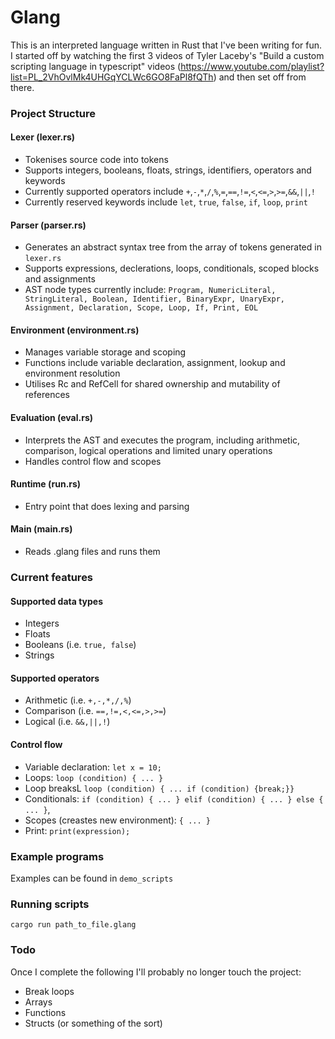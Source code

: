 # Glang
This is an interpreted language written in Rust that I've been writing for fun. I started off by watching the first 3 videos of Tyler Laceby's "Build a custom scripting language in typescript" videos (https://www.youtube.com/playlist?list=PL_2VhOvlMk4UHGqYCLWc6GO8FaPl8fQTh) and then set off from there. 

### Project Structure
#### Lexer (lexer.rs)
* Tokenises source code into tokens
* Supports integers, booleans, floats, strings, identifiers, operators and keywords
* Currently supported operators include `+`,`-`,`*`,`/`,`%`,`=`,`==`,`!=`,`<`,`<=`,`>`,`>=`,`&&`,`||`,`!`
* Currently reserved keywords include `let`, `true`, `false`, `if`, `loop`, `print`
#### Parser (parser.rs)
* Generates an abstract syntax tree from the array of tokens generated in `lexer.rs`
* Supports expressions, declerations, loops, conditionals, scoped blocks and assignments
* AST node types currently include: `Program, NumericLiteral, StringLiteral, Boolean, Identifier, BinaryExpr, UnaryExpr, Assignment, Declaration, Scope, Loop, If, Print, EOL`
#### Environment (environment.rs)
* Manages variable storage and scoping
* Functions include variable declaration, assignment, lookup and environment resolution
* Utilises Rc and RefCell for shared ownership and mutability of references
#### Evaluation (eval.rs)
* Interprets the AST and executes the program, including arithmetic, comparison, logical operations and limited unary operations
* Handles control flow and scopes
#### Runtime (run.rs)
* Entry point that does lexing and parsing
#### Main (main.rs)
* Reads .glang files and runs them

### Current features
#### Supported data types
* Integers
* Floats
* Booleans (i.e. `true, false`)
* Strings

#### Supported operators
* Arithmetic (i.e. `+,-,*,/,%`)
* Comparison (i.e. `==,!=,<,<=,>,>=`)
* Logical (i.e. `&&,||,!`)

#### Control flow
* Variable declaration: `let x = 10;`
* Loops: `loop (condition) { ... }`
* Loop breaksL `loop (condition) { ... if (condition) {break;}}`
* Conditionals: `if (condition) { ... } elif (condition) { ... } else { ... }`, 
* Scopes (creastes new environment): `{ ... }`
* Print: `print(expression);`

### Example programs
Examples can be found in `demo_scripts`

### Running scripts
`cargo run path_to_file.glang`

### Todo
Once I complete the following I'll probably no longer touch the project:
* Break loops
* Arrays
* Functions
* Structs (or something of the sort)